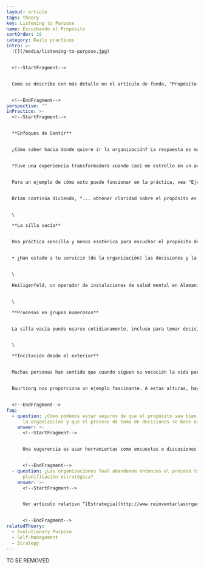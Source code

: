 ```yaml
---
layout: article
tags: theory
key: Listening to Purpose
name: Escuchando el Propósito
sortOrder: 10
category: Daily practices
intro: >-
  ![](/media/listening-to-purpose.jpg)


  <!--StartFragment-->


  Como se describe con más detalle en el artículo de fondo, "Propósito evolutivo", una de las características definitorias de las organizaciones Teal es cómo la toma de decisiones y las acciones son impulsadas por el deseo de cumplir el propósito de la organización, un propósito que evoluciona con el tiempo y que es distinto de maximizar las ganancias o superar la competencia. Si aceptamos que una organización tiene su propia energía, su propio sentido de dirección y que los roles de sus miembros, más que dictar, deben alinearse con esa dirección, la pregunta es: "¿Cómo podemos saber hacia dónde quiere ir?". El resultado, de este proceso organizacional crítico en las organizaciones Teal es lo que a menudo se conoce como "Escuchar el Propósito”.


  <!--EndFragment-->
perspective: ""
inPractice: >-
  <!--StartFragment-->


  **Enfoques de Sentir**


  ¿Cómo saber hacia donde quiere ir la organización? La respuesta es muy simple: no es necesario hacer nada en especial. Sólo permitir que funcione la magia de la autogestión. Existe una palabra que suele surgir entre los pioneros Teal: sentir. Todos somos sensores naturales; estamos dotados para darnos cuenta de cuando algo no está funcionando tan bien como podría o cuando se abre una nueva oportunidad. En la autogestión, todos pueden ser sensores e iniciar cambios, así como en un organismo vivo cada célula percibe su entorno y puede alertar al organismo del cambio que es necesario hacer. No podemos dejar de sentir. Este tipo de percepción ocurre en todas partes, todo el tiempo, pero en las organizaciones tradicionales la información suele ser filtrada. Sólo se actúa de acuerdo con las señales percibidas en lo alto, pero por desgracia éstas suelen estar distorsionadas y muy alejadas de la realidad del terreno. Brian Robertson, de Holacracy, usa una poderosa analogía para hablar de cómo las organizaciones ignoran la habilidad de la gente para percibir su entorno:


  *Tuve una experiencia transformadora cuando casi me estrello en un avión. Era aprendiz de piloto y poco después de despegar, en un vuelo en el que iba solo, se encendió la luz de "bajo voltaje". Todos los demás instrumentos me indicaban "está todo bien", de modo que la ignoré, como hacemos todo el tiempo en la vida de las organizaciones cuando un solo "instrumento" (un humano) percibe algo que nadie más percibe. Ignorar un instrumento crucial terminó siendo una muy mala decisión en el caso del avión, y me ayudó a catalizar mi búsqueda de enfoques organizativos que no adolecieran de la misma ceguera: ¿Cómo podría una organización aprovecharnos a todos \[como] instrumentos humanos, sin "ganarle por número de votos a la luz de bajo voltaje”?*(1)


  Para un ejemplo de cómo esto puede funcionar en la práctica, vea "Ejemplos concretos para la inspiración - Buurtzorg" a continuación.


  Brian continúa diciendo, "... obtener claridad sobre el propósito es más un trabajo de detective que un trabajo creativo. Lo que estás buscando ya está ahí, esperando que lo encuentres, igual a como no decides cual es el propósito de tu hijo. Simplemente pregúntate: "Sobre la base de nuestro contexto actual y los recursos, talentos y capacidades a nuestra disposición, los productos o servicios que ofrecemos, la historia de la empresa y su espacio de mercado, etc., ¿cuál es el potencial más profundo que tiene para ayudar a crear o manifestar en el mundo? ¿Por qué el mundo necesita esta empresa? "\[2] Dado que las personas somos sensores dotados naturalmente, podemos aumentar nuestra capacidad de sentir con la práctica. Las prácticas meditativas o espirituales, en particular, pueden ayudarnos a distanciarnos de las necesidades egocéntricas y aprovechar fuentes más amplias de sabiduría. \[3] Para obtener un ejemplo de cómo esto podría funcionar en la práctica, vea "Ejemplos concretos para la inspiración - Sounds True" abajo.


  \

  **La silla vacía**


  Una práctica sencilla y menos esotérica para escuchar el propósito de una organización consiste en incluir en cada reunión una silla vacía que represente a la organización y a su propósito evolutivo. En cualquier momento, cualquiera que participe en la reunión puede cambiar de asiento para escuchar y también para convertirse en la voz de la organización. He aquí una lista de preguntas con las cuales podríamos sintonizarnos mientras estamos sentados en esa silla:


  • ¿Han estado a tu servicio (de la organización) las decisiones y la conversación? ¿Cómo te sientes ahora que la reunión finaliza? • ¿Qué destacas de la reunión de hoy? • ¿En qué dirección querrías ir? ¿A qué velocidad? ¿Estamos siendo lo bastante audaces? ¿Demasiado audaces? • ¿Hay alguna otra cosa que sería necesario decir o que debemos discutir?(4)


  \

  Heiligenfeld, un operador de instalaciones de salud mental en Alemania, utiliza una práctica con un efecto similar. Como parte de cada reunión, se pide a algún voluntario tomar posesión de un par de campanas de tingsha, dos pequeños platillos de mano que pueden emitir un hermoso sonido cristalino. Cada vez que la persona siente que las reglas de juego no se respetan, o que la reunión está sirviendo a los egos más que al propósito, ella puede hacer sonar los platillos. La regla es que nadie puede hablar hasta que el último sonido del platillo haya desaparecido, lo cual toma un tiempo sorprendentemente largo. Durante el silencio, los participantes deben reflexionar sobre la pregunta: "¿Estoy al servicio del tema que estamos discutiendo y de la organización?" Los colegas están ahora tan acostumbrados a esta práctica que simplemente señalan los címbalos, es todo lo que se necesita para reencauzar de nuevo la reunión.\[5]


  \

  **Procesos en grupos numerosos**


  La silla vacía puede usarse cotidianamente, incluso para tomar decisiones relativamente pequeñas. Cuando una organización se encuentra en un punto de inflexión mayor, hay varios procesos bonitos y más elaborados que pueden ayudar a que grupos numerosos de personas escuchen juntos el propósito y el sentido del rumbo de su organización. Estos procesos incluyen la 'Teoría en U", de Otto Scharmer, la "Indagación apreciativa", de David Cooperrider, “Future Search" de Marvin Weisbord y Sandra Janoff y el "Espacio abierto" de Harrison Owen. Estos procesos son no-jerárquicos y auto-organizadores. A menudo incluyen al "sistema completo" en la sala: todos los miembros de una organización, sean éstos unas pocas docenas, cientos o miles, se juntan para llevar a cabo una sesión de trabajo de uno o varios días. Se puede invitar a clientes, a socios y a proveedores para añadir su punto de vista a la indagación. Cada uno de estos procesos posee su formato particular, pero tienen una cosa en común: logran la difícil hazaña de darles voz a todos (aun cuando haya miles de personas involucradas) y al mismo tiempo canalizar estas voces hacia un resultado colectivo valioso.(6)


  \

  **Incitación desde el exterior**


  Muchas personas han sentido que cuando siguen su vocación la vida parece proporcionarles todas las oportunidades en el momento adecuado. Lo mismo parece ser cierto en las organizaciones. Cuando una empresa tiene claro su propósito, el mundo exterior llama a su puerta con oportunidades. A veces parecería que no sólo la gente de dentro de la organización percibe a dónde quiere ir, sino también la de afuera.


  Buurtzorg nos proporciona un ejemplo fascinante. A estas alturas, hay gente de todos los orígenes que se pone en contacto con Jos de Blok y con otros miembros de la organización para explorar ideas que podrían dar forma al rumbo futuro de Buurtzorg. De Blok y sus colegas aceptan estas reuniones y escuchan con la mente abierta. Cuando la conversación parece prometedora, idean experimentos y observan qué sucede. No hay comités, ni evaluaciones por etapas ni asignación de presupuestos. Realmente es así de sencillo: los diálogos o charlas se realizan y a partir de ahí las cosas evolucionan. Aquello que está destinado a suceder, sucederá.(7)


  <!--EndFragment-->
faq:
  - question: ¿Cómo podemos estar seguros de que el propósito sea bien conocido en
      la organización y que el proceso de toma de decisiones se base en él?
    answer: >-
      <!--StartFragment-->


      Una sugerencia es usar herramientas como encuestas o discusiones periódicas en grupo para abordar este tema. En Buurtzorg, Jos de Blok y otros hablan de propósito todo el tiempo, pero nunca han anotado el propósito de la organización en forma de declaración de misión. Ellos encuentran que mantenerlo oral lo mantiene vivo y evoluciona e impide que se convierta en restricción. \[8]


      <!--EndFragment-->
  - question: ¿Las organizaciones Teal abandonan entonces el proceso tradicional de
      planificación estratégica?
    answer: >-
      <!--StartFragment-->


      Ver articulo relativo “[Estrategia](http://www.reinventarlasorganizacioneswiki.com/index.php?title=La_Estrategia "La Estrategia")” dentro de “Procesos Organizativos Mayores”


      <!--EndFragment-->
relatedTheory:
  - Evolutionary Purpose
  - Self-Management
  - Strategy
---
```

TO BE REMOVED